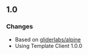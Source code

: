 ## 1.0 

### Changes

* Based on [gliderlabs/alpine](https://github.com/gliderlabs/docker-alpine/)
* Using Template Client 1.0.0

